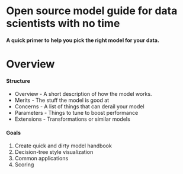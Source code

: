 # Open source model guide for data scientists with no time
#### A quick primer to help you pick the right model for your data. 
# Overview

#### Structure
- Overview - A short description of how the model works.
- Merits - The stuff the model is good at
- Concerns - A list of things that can derail your model
- Parameters - Things to tune to boost performance
- Extensions - Transformations or similar models

#### Goals
1. Create quick and dirty model handbook
2. Decision-tree style visualization 
3. Common applications
4. Scoring
